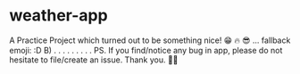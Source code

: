 # weather-app
A Practice Project which turned out to be something nice! 😁 🔥 😎 ... fallback emoji: :D B)
.
.
.
.
.
.
.
.
.
PS. If you find/notice any bug in app, please do not hesitate to file/create an issue. Thank you. 🙌🏼
